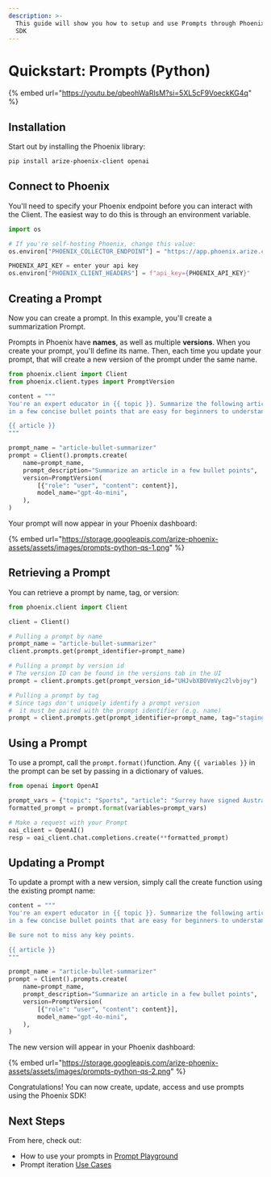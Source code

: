 ```yaml
---
description: >-
  This guide will show you how to setup and use Prompts through Phoenix's Python
  SDK
---
```


# Quickstart: Prompts (Python)

{% embed url="https://youtu.be/qbeohWaRlsM?si=5XL5cF9VoeckKG4q" %}

## Installation

Start out by installing the Phoenix library:

```bash
pip install arize-phoenix-client openai
```

## Connect to Phoenix

You'll need to specify your Phoenix endpoint before you can interact with the Client. The easiest way to do this is through an environment variable.

```python
import os

# If you're self-hosting Phoenix, change this value:
os.environ["PHOENIX_COLLECTOR_ENDPOINT"] = "https://app.phoenix.arize.com"

PHOENIX_API_KEY = enter your api key
os.environ["PHOENIX_CLIENT_HEADERS"] = f"api_key={PHOENIX_API_KEY}"
```

## Creating a Prompt

Now you can create a prompt. In this example, you'll create a summarization Prompt.

Prompts in Phoenix have **names**, as well as multiple **versions**. When you create your prompt, you'll define its name. Then, each time you update your prompt, that will create a new version of the prompt under the same name.

```python
from phoenix.client import Client
from phoenix.client.types import PromptVersion

content = """
You're an expert educator in {{ topic }}. Summarize the following article
in a few concise bullet points that are easy for beginners to understand.

{{ article }}
"""

prompt_name = "article-bullet-summarizer"
prompt = Client().prompts.create(
    name=prompt_name,
    prompt_description="Summarize an article in a few bullet points",
    version=PromptVersion(
        [{"role": "user", "content": content}],
        model_name="gpt-4o-mini",
    ),
)
```

Your prompt will now appear in your Phoenix dashboard:

{% embed url="https://storage.googleapis.com/arize-phoenix-assets/assets/images/prompts-python-qs-1.png" %}



## Retrieving a Prompt

You can retrieve a prompt by name, tag, or version:

```python
from phoenix.client import Client

client = Client()

# Pulling a prompt by name
prompt_name = "article-bullet-summarizer"
client.prompts.get(prompt_identifier=prompt_name)

# Pulling a prompt by version id
# The version ID can be found in the versions tab in the UI
prompt = client.prompts.get(prompt_version_id="UHJvbXB0VmVyc2lvbjoy")

# Pulling a prompt by tag
# Since tags don't uniquely identify a prompt version 
#  it must be paired with the prompt identifier (e.g. name)
prompt = client.prompts.get(prompt_identifier=prompt_name, tag="staging")
```

## Using a Prompt

To use a prompt, call the `prompt.format()`function. Any `{{ variables }}`  in the prompt can be set by passing in a dictionary of values.

```python
from openai import OpenAI

prompt_vars = {"topic": "Sports", "article": "Surrey have signed Australia all-rounder Moises Henriques for this summer's NatWest T20 Blast. Henriques will join Surrey immediately after the Indian Premier League season concludes at the end of next month and will be with them throughout their Blast campaign and also as overseas cover for Kumar Sangakkara - depending on the veteran Sri Lanka batsman's Test commitments in the second half of the summer. Australian all-rounder Moises Henriques has signed a deal to play in the T20 Blast for Surrey . Henriques, pictured in the Big Bash (left) and in ODI action for Australia (right), will join after the IPL . Twenty-eight-year-old Henriques, capped by his country in all formats but not selected for the forthcoming Ashes, said: 'I'm really looking forward to playing for Surrey this season. It's a club with a proud history and an exciting squad, and I hope to play my part in achieving success this summer. 'I've seen some of the names that are coming to England to be involved in the NatWest T20 Blast this summer, so am looking forward to testing myself against some of the best players in the world.' Surrey director of cricket Alec Stewart added: 'Moises is a fine all-round cricketer and will add great depth to our squad.'"}
formatted_prompt = prompt.format(variables=prompt_vars)

# Make a request with your Prompt
oai_client = OpenAI()
resp = oai_client.chat.completions.create(**formatted_prompt)
```

## Updating a Prompt

To update a prompt with a new version, simply call the create function using the existing prompt name:

```python
content = """
You're an expert educator in {{ topic }}. Summarize the following article
in a few concise bullet points that are easy for beginners to understand.

Be sure not to miss any key points.

{{ article }}
"""

prompt_name = "article-bullet-summarizer"
prompt = Client().prompts.create(
    name=prompt_name,
    prompt_description="Summarize an article in a few bullet points",
    version=PromptVersion(
        [{"role": "user", "content": content}],
        model_name="gpt-4o-mini",
    ),
)
```

The new version will appear in your Phoenix dashboard:

{% embed url="https://storage.googleapis.com/arize-phoenix-assets/assets/images/prompts-python-qs-2.png" %}

Congratulations! You can now create, update, access and use prompts using the Phoenix SDK!

## Next Steps

From here, check out:

* How to use your prompts in [Prompt Playground](../overview-prompts/prompt-playground.md)
* Prompt iteration [Use Cases](../use-cases-prompts.md)
